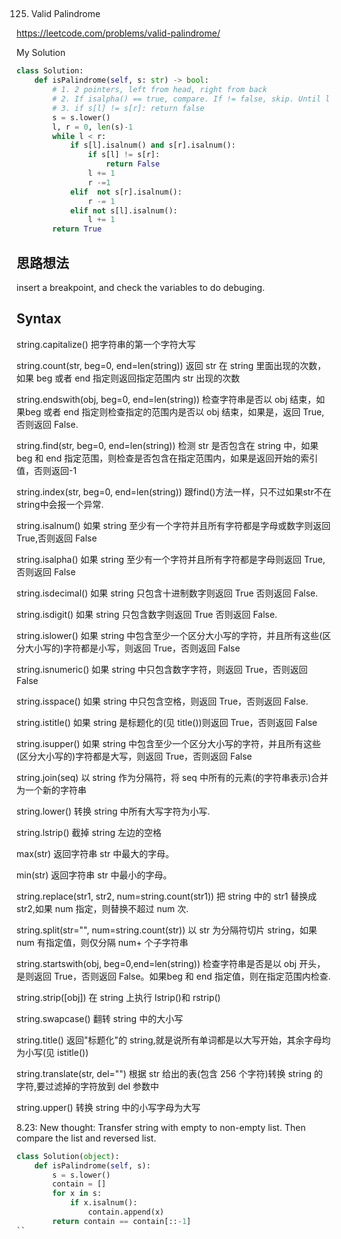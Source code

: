 ## 
125. Valid Palindrome

https://leetcode.com/problems/valid-palindrome/

My Solution

```python
class Solution:
    def isPalindrome(self, s: str) -> bool:
        # 1. 2 pointers, left from head, right from back
        # 2. If isalpha() == true, compare. If != false, skip. Until l == r
        # 3. if s[l] != s[r]: return false
        s = s.lower()
        l, r = 0, len(s)-1
        while l < r:
            if s[l].isalnum() and s[r].isalnum():
                if s[l] != s[r]:
                    return False
                l += 1
                r -=1               
            elif  not s[r].isalnum():
                r -= 1            
            elif not s[l].isalnum():
                l += 1           
        return True
```

## 思路想法
insert a breakpoint, and check the variables to do debuging.



## Syntax

string.capitalize() 把字符串的第一个字符大写

string.count(str, beg=0, end=len(string)) 返回 str 在 string 里面出现的次数，如果 beg 或者 end 指定则返回指定范围内 str 出现的次数

string.endswith(obj, beg=0, end=len(string)) 检查字符串是否以 obj 结束，如果beg 或者 end 指定则检查指定的范围内是否以 obj 结束，如果是，返回 True,否则返回 False.

string.find(str, beg=0, end=len(string)) 检测 str 是否包含在 string 中，如果 beg 和 end 指定范围，则检查是否包含在指定范围内，如果是返回开始的索引值，否则返回-1

string.index(str, beg=0, end=len(string)) 跟find()方法一样，只不过如果str不在 string中会报一个异常.

string.isalnum() 如果 string 至少有一个字符并且所有字符都是字母或数字则返回 True,否则返回 False

string.isalpha() 如果 string 至少有一个字符并且所有字符都是字母则返回 True,否则返回 False

string.isdecimal() 如果 string 只包含十进制数字则返回 True 否则返回 False.

string.isdigit() 如果 string 只包含数字则返回 True 否则返回 False.

string.islower() 如果 string 中包含至少一个区分大小写的字符，并且所有这些(区分大小写的)字符都是小写，则返回 True，否则返回 False

string.isnumeric() 如果 string 中只包含数字字符，则返回 True，否则返回 False

string.isspace() 如果 string 中只包含空格，则返回 True，否则返回 False.

string.istitle() 如果 string 是标题化的(见 title())则返回 True，否则返回 False

string.isupper() 如果 string 中包含至少一个区分大小写的字符，并且所有这些(区分大小写的)字符都是大写，则返回 True，否则返回 False

string.join(seq) 以 string 作为分隔符，将 seq 中所有的元素(的字符串表示)合并为一个新的字符串

string.lower() 转换 string 中所有大写字符为小写.

string.lstrip() 截掉 string 左边的空格

max(str) 返回字符串 str 中最大的字母。

min(str) 返回字符串 str 中最小的字母。

string.replace(str1, str2, num=string.count(str1)) 把 string 中的 str1 替换成 str2,如果 num 指定，则替换不超过 num 次.

string.split(str="", num=string.count(str)) 以 str 为分隔符切片 string，如果 num 有指定值，则仅分隔 num+ 个子字符串

string.startswith(obj, beg=0,end=len(string)) 检查字符串是否是以 obj 开头，是则返回 True，否则返回 False。如果beg 和 end 指定值，则在指定范围内检查.

string.strip([obj]) 在 string 上执行 lstrip()和 rstrip()

string.swapcase() 翻转 string 中的大小写

string.title() 返回"标题化"的 string,就是说所有单词都是以大写开始，其余字母均为小写(见 istitle())

string.translate(str, del="") 根据 str 给出的表(包含 256 个字符)转换 string 的字符,要过滤掉的字符放到 del 参数中

string.upper() 转换 string 中的小写字母为大写

8.23:
New thought: Transfer string with empty to non-empty list. Then compare the list and reversed list.
```python
class Solution(object):
    def isPalindrome(self, s):
        s = s.lower()
        contain = []
        for x in s:
            if x.isalnum():
                contain.append(x)
        return contain == contain[::-1]
``
